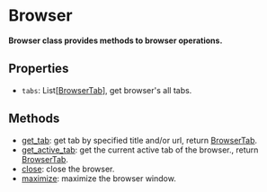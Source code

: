 # Browser<!-- {docsify-ignore-all} -->

**Browser class provides methods to browser operations.**

## Properties 
- `tabs`: List[[BrowserTab](./doc/api/python/webdriver/browser/browser_tab.md)], get browser's all tabs.

## Methods

- [get_tab](./doc/api/python/webdriver/browser/get_tab.md): get tab by specified title and/or url, return [BrowserTab](./doc/api/python/webdriver/browser/browser_tab.md).  
- [get_active_tab](./doc/api/python/webdriver/browser/get_active_tab.md): get the current active tab of the browser., return [BrowserTab](./doc/api/python/webdriver/browser/browser_tab.md).  
- [close](./doc/api/python/webdriver/browser/close.md): close the browser.  
- [maximize](./doc/api/python/webdriver/browser/maximize.md): maximize the browser window. 